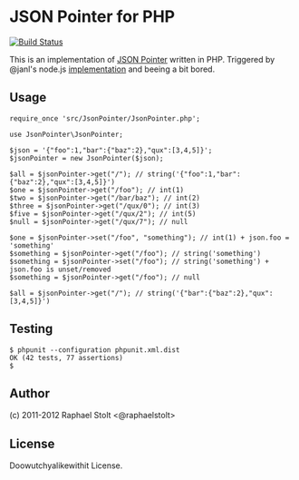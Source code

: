 # JSON Pointer for PHP

[![Build Status](https://secure.travis-ci.org/raphaelstolt/php-jsonpointer.png)](http://travis-ci.org/raphaelstolt/php-jsonpointer)

This is an implementation of [JSON Pointer](http://tools.ietf.org/html/draft-pbryan-zyp-json-pointer-00) written in PHP. Triggered by @janl's node.js [implementation](https://github.com/janl/node-jsonpointer) and beeing a bit bored.

## Usage

    require_once 'src/JsonPointer/JsonPointer.php';

    use JsonPointer\JsonPointer;

    $json = '{"foo":1,"bar":{"baz":2},"qux":[3,4,5]}';
    $jsonPointer = new JsonPointer($json);

    $all = $jsonPointer->get("/"); // string('{"foo":1,"bar":{"baz":2},"qux":[3,4,5]}')
    $one = $jsonPointer->get("/foo"); // int(1)
    $two = $jsonPointer->get("/bar/baz"); // int(2)
    $three = $jsonPointer->get("/qux/0"); // int(3)
    $five = $jsonPointer->get("/qux/2"); // int(5)
    $null = $jsonPointer->get("/qux/7"); // null

    $one = $jsonPointer->set("/foo", "something"); // int(1) + json.foo = 'something'
    $something = $jsonPointer->get("/foo"); // string('something')
    $something = $jsonPointer->set("/foo"); // string('something') + json.foo is unset/removed
    $something = $jsonPointer->get("/foo"); // null

    $all = $jsonPointer->get("/"); // string('{"bar":{"baz":2},"qux":[3,4,5]}')

## Testing

    $ phpunit --configuration phpunit.xml.dist
    OK (42 tests, 77 assertions)
    $
    
## Author

(c) 2011-2012 Raphael Stolt <@raphaelstolt>

## License

Doowutchyalikewithit License.